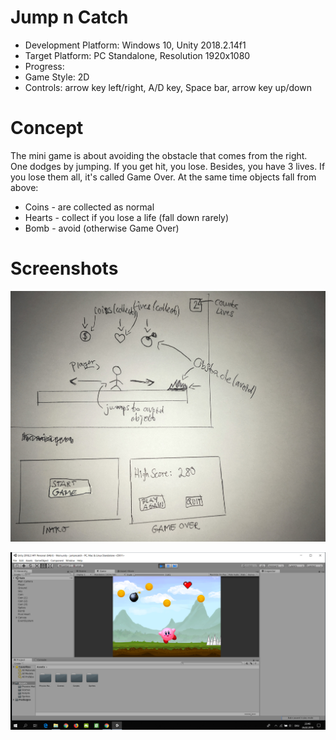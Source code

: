 # Jump n Catch
+ Development Platform: Windows 10, Unity 2018.2.14f1
+ Target Platform: PC Standalone, Resolution 1920x1080
+ Progress: 
+ Game Style: 2D
+ Controls: arrow key left/right, A/D key, Space bar, arrow key up/down

# Concept
The mini game is about avoiding the obstacle that comes from the right. One dodges by jumping. If you get hit, you lose. 
Besides, you have 3 lives. If you lose them all, it's called Game Over.
At the same time objects fall from above:
  + Coins - are collected as normal
  + Hearts - collect if you lose a life (fall down rarely)
  + Bomb - avoid (otherwise Game Over)
  
  
  # Screenshots

![Concept](https://github.com/suzairi/jumpncatch--suzairi/blob/master/concept.JPG)

![Gameplay1](https://github.com/suzairi/jumpncatch--suzairi/blob/master/gamescreen.png)

